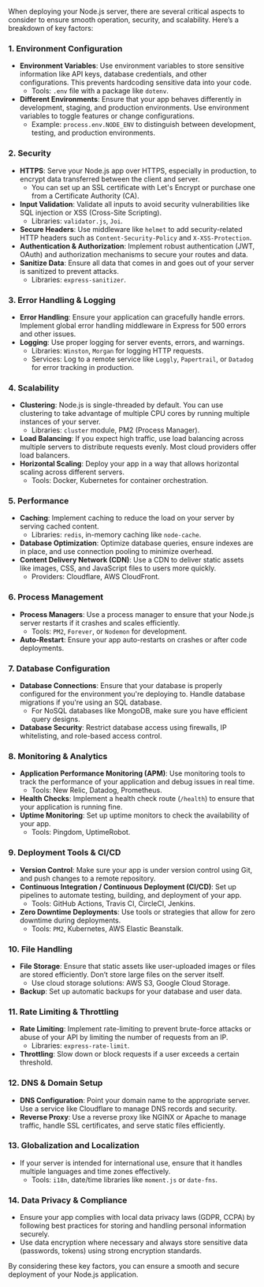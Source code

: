 When deploying your Node.js server, there are several critical aspects to consider to ensure smooth operation, security, and scalability. Here’s a breakdown of key factors:

### 1. **Environment Configuration**
   - **Environment Variables**: Use environment variables to store sensitive information like API keys, database credentials, and other configurations. This prevents hardcoding sensitive data into your code.
     - Tools: `.env` file with a package like `dotenv`.
   - **Different Environments**: Ensure that your app behaves differently in development, staging, and production environments. Use environment variables to toggle features or change configurations.
     - Example: `process.env.NODE_ENV` to distinguish between development, testing, and production environments.

### 2. **Security**
   - **HTTPS**: Serve your Node.js app over HTTPS, especially in production, to encrypt data transferred between the client and server.
     - You can set up an SSL certificate with Let's Encrypt or purchase one from a Certificate Authority (CA).
   - **Input Validation**: Validate all inputs to avoid security vulnerabilities like SQL injection or XSS (Cross-Site Scripting).
     - Libraries: `validator.js`, `Joi`.
   - **Secure Headers**: Use middleware like `helmet` to add security-related HTTP headers such as `Content-Security-Policy` and `X-XSS-Protection`.
   - **Authentication & Authorization**: Implement robust authentication (JWT, OAuth) and authorization mechanisms to secure your routes and data.
   - **Sanitize Data**: Ensure all data that comes in and goes out of your server is sanitized to prevent attacks.
     - Libraries: `express-sanitizer`.

### 3. **Error Handling & Logging**
   - **Error Handling**: Ensure your application can gracefully handle errors. Implement global error handling middleware in Express for 500 errors and other issues.
   - **Logging**: Use proper logging for server events, errors, and warnings.
     - Libraries: `Winston`, `Morgan` for logging HTTP requests.
     - Services: Log to a remote service like `Loggly`, `Papertrail`, or `Datadog` for error tracking in production.

### 4. **Scalability**
   - **Clustering**: Node.js is single-threaded by default. You can use clustering to take advantage of multiple CPU cores by running multiple instances of your server.
     - Libraries: `cluster` module, PM2 (Process Manager).
   - **Load Balancing**: If you expect high traffic, use load balancing across multiple servers to distribute requests evenly. Most cloud providers offer load balancers.
   - **Horizontal Scaling**: Deploy your app in a way that allows horizontal scaling across different servers.
     - Tools: Docker, Kubernetes for container orchestration.

### 5. **Performance**
   - **Caching**: Implement caching to reduce the load on your server by serving cached content.
     - Libraries: `redis`, in-memory caching like `node-cache`.
   - **Database Optimization**: Optimize database queries, ensure indexes are in place, and use connection pooling to minimize overhead.
   - **Content Delivery Network (CDN)**: Use a CDN to deliver static assets like images, CSS, and JavaScript files to users more quickly.
     - Providers: Cloudflare, AWS CloudFront.

### 6. **Process Management**
   - **Process Managers**: Use a process manager to ensure that your Node.js server restarts if it crashes and scales efficiently.
     - Tools: `PM2`, `Forever`, or `Nodemon` for development.
   - **Auto-Restart**: Ensure your app auto-restarts on crashes or after code deployments.

### 7. **Database Configuration**
   - **Database Connections**: Ensure that your database is properly configured for the environment you're deploying to. Handle database migrations if you're using an SQL database.
     - For NoSQL databases like MongoDB, make sure you have efficient query designs.
   - **Database Security**: Restrict database access using firewalls, IP whitelisting, and role-based access control.

### 8. **Monitoring & Analytics**
   - **Application Performance Monitoring (APM)**: Use monitoring tools to track the performance of your application and debug issues in real time.
     - Tools: New Relic, Datadog, Prometheus.
   - **Health Checks**: Implement a health check route (`/health`) to ensure that your application is running fine.
   - **Uptime Monitoring**: Set up uptime monitors to check the availability of your app.
     - Tools: Pingdom, UptimeRobot.

### 9. **Deployment Tools & CI/CD**
   - **Version Control**: Make sure your app is under version control using Git, and push changes to a remote repository.
   - **Continuous Integration / Continuous Deployment (CI/CD)**: Set up pipelines to automate testing, building, and deployment of your app.
     - Tools: GitHub Actions, Travis CI, CircleCI, Jenkins.
   - **Zero Downtime Deployments**: Use tools or strategies that allow for zero downtime during deployments.
     - Tools: `PM2`, Kubernetes, AWS Elastic Beanstalk.

### 10. **File Handling**
   - **File Storage**: Ensure that static assets like user-uploaded images or files are stored efficiently. Don’t store large files on the server itself.
     - Use cloud storage solutions: AWS S3, Google Cloud Storage.
   - **Backup**: Set up automatic backups for your database and user data.
   
### 11. **Rate Limiting & Throttling**
   - **Rate Limiting**: Implement rate-limiting to prevent brute-force attacks or abuse of your API by limiting the number of requests from an IP.
     - Libraries: `express-rate-limit`.
   - **Throttling**: Slow down or block requests if a user exceeds a certain threshold.

### 12. **DNS & Domain Setup**
   - **DNS Configuration**: Point your domain name to the appropriate server. Use a service like Cloudflare to manage DNS records and security.
   - **Reverse Proxy**: Use a reverse proxy like NGINX or Apache to manage traffic, handle SSL certificates, and serve static files efficiently.

### 13. **Globalization and Localization**
   - If your server is intended for international use, ensure that it handles multiple languages and time zones effectively.
     - Tools: `i18n`, date/time libraries like `moment.js` or `date-fns`.

### 14. **Data Privacy & Compliance**
   - Ensure your app complies with local data privacy laws (GDPR, CCPA) by following best practices for storing and handling personal information securely.
   - Use data encryption where necessary and always store sensitive data (passwords, tokens) using strong encryption standards.

By considering these key factors, you can ensure a smooth and secure deployment of your Node.js application.